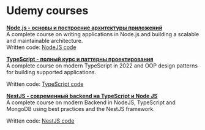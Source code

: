 # Udemy courses

**[Node.js - основы и построение архитектуры приложений](https://www.udemy.com/course/nodejs-start/)**  
A complete course on writing applications in Node.js and building a scalable and maintainable architecture.  
Written code: [NodeJS code](./NodeJS/)

**[TypeScript - полный курс и паттерны проектирования](https://www.udemy.com/course/typescript-full/)**  
A complete course on modern TypeScript in 2022 and OOP design patterns for building supported applications.  

Written code: [TypeScript code](./TypeScript/)

**[NestJS - современный backend на TypeScript и Node JS](https://www.udemy.com/course/nestjs-backend-typescript-node-js/)**  
A complete course on modern Backend in NodeJS, TypeScript and MongoDB using best practices and the NestJS framework.  

Written code: [NestJS code](./NestJS/)